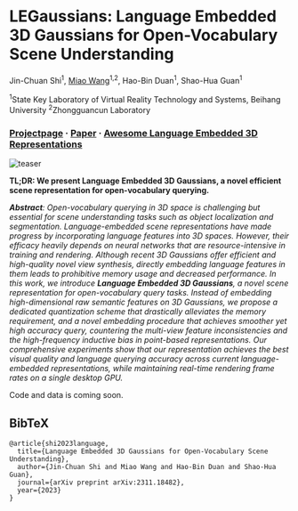 # <b>LEGaussians</b>: Language Embedded 3D Gaussians for Open-Vocabulary Scene Understanding

Jin-Chuan Shi<sup>1</sup>, [Miao Wang](http://miaowang.me/)<sup>1,2</sup>, Hao-Bin Duan<sup>1</sup>, Shao-Hua Guan<sup>1</sup>

<sup>1</sup>State Key Laboratory of Virtual Reality Technology and Systems, Beihang University <sup>2</sup>Zhongguancun Laboratory

### [Projectpage](https://buaavrcg.github.io/LEGaussians/) · [Paper](https://arxiv.org/pdf/2311.18482.pdf) · [Awesome Language Embedded 3D Representations](https://github.com/Chuan-10/awesome-language-embedded-3D-representations)

![teaser](https://github.com/Chuan-10/LEGaussians/blob/main/assets/teaser.jpg)

**TL;DR: We present Language Embedded 3D Gaussians, a novel efficient scene representation for open-vocabulary querying.**

***Abstract**: Open-vocabulary querying in 3D space is challenging but essential for scene understanding tasks such as object localization and segmentation. Language-embedded scene representations have made progress by incorporating language features into 3D spaces. However, their efficacy heavily depends on neural networks that are resource-intensive in training and rendering. Although recent 3D Gaussians offer efficient and high-quality novel view synthesis, directly embedding language features in them leads to prohibitive memory usage and decreased performance. In this work, we introduce **Language Embedded 3D Gaussians**, a novel scene representation for open-vocabulary query tasks. Instead of embedding high-dimensional raw semantic features on 3D Gaussians, we propose a dedicated quantization scheme that drastically alleviates the memory requirement, and a novel embedding procedure that achieves smoother yet high accuracy query, countering the multi-view feature inconsistencies and the high-frequency inductive bias in point-based representations. Our comprehensive experiments show that our representation achieves the best visual quality and language querying accuracy across current language-embedded representations, while maintaining real-time rendering frame rates on a single desktop GPU.*

Code and data is coming soon.

<section class="section" id="BibTeX">
  <div class="container is-max-desktop content">
    <h2 class="title">BibTeX</h2>
    <pre><code>@article{shi2023language,
  title={Language Embedded 3D Gaussians for Open-Vocabulary Scene Understanding}, 
  author={Jin-Chuan Shi and Miao Wang and Hao-Bin Duan and Shao-Hua Guan},
  journal={arXiv preprint arXiv:2311.18482},
  year={2023}
}</code></pre>
  </div>
